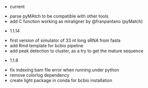 - current

* parse pyMAtch to be compatible with other tools
* add C function working as miraligner by @franpantano (pyMatch)

- 1.1.14

* first version of simulator of 33 nt long sRNA from fasta
* add Rmd template for bcbio pipeline
* add peak detection to cluster, as a try to get the mature sequence

- 1.1.8

 * fix indexing bam file error when running under python
 * remove colorlog dependency
 * create light package in conda for bcbio installation
